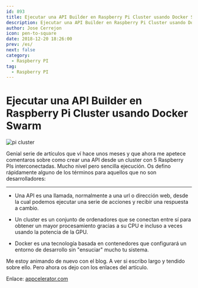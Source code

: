 ```yaml
---
id: 893
title: Ejecutar una API Builder en Raspberry Pi Cluster usando Docker Swarm
description: Ejecutar una API Builder en Raspberry Pi Cluster usando Docker Swarm
author: Jose Cerrejon
icon: pen-to-square
date: 2018-12-20 18:26:00
prev: /es/
next: false
category:
  - Raspberry PI
tag:
  - Raspberry PI
---
```


# Ejecutar una API Builder en Raspberry Pi Cluster usando Docker Swarm

![pi cluster](/images/2018/10/rpi_cluster.png)

Genial serie de artículos que ví hace unos meses y que ahora me apetece comentaros sobre como crear una API desde un cluster con 5 Raspberry PIs interconectadas. Mucho nivel pero sencilla ejecución. Os defino rápidamente alguno de los términos para aquellos que no son desarrolladores:

- - -
* Una API es una llamada, normalmente a una url o dirección web, desde la cual podemos ejecutar una serie de acciones y recibir una respuesta a cambio.

* Un cluster es un conjunto de ordenadores que se conectan entre sí para obtener un mayor procesamiento gracias a su CPU e incluso a veces usando la potencia de la GPU.

* Docker es una tecnología basada en contenedores que configurará un entorno de desarrollo sin "ensuciar" mucho tu sistema.

Me estoy animando de nuevo con el blog. A ver si escribo largo y tendido sobre ello. Pero ahora os dejo con los enlaces del artículo.

Enlace: [appcelerator.com](https://www.appcelerator.com/blog/2018/10/running-api-builder-on-raspberry-pi-cluster-using-docker-swarm-part-1/)